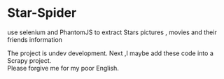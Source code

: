 # Star-Spider
use selenium and PhantomJS to extract Stars pictures , movies and their friends information

The project is undev development.
Next ,I maybe add these code into a Scrapy project.  
Please forgive me for my poor English.
